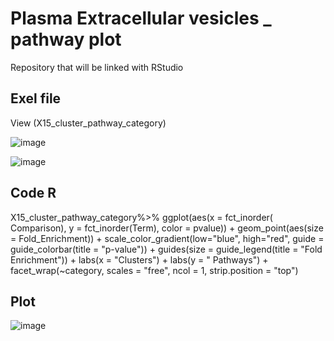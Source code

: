 # Plasma Extracellular vesicles _ pathway plot
Repository that will be linked with RStudio

## Exel file 
View (X15_cluster_pathway_category)

![image](https://user-images.githubusercontent.com/112773242/226803745-167c6bc9-2925-4c50-993c-668b6df47568.png)


![image](https://user-images.githubusercontent.com/112773242/226803692-ad4a12a6-8d0d-4ac2-a102-6080a3858ea6.png)

## Code R 
X15_cluster_pathway_category%>% ggplot(aes(x = fct_inorder( Comparison), y = fct_inorder(Term), color = pvalue)) + geom_point(aes(size = Fold_Enrichment)) +   scale_color_gradient(low="blue", high="red", guide = guide_colorbar(title = "p-value")) +   guides(size = guide_legend(title = "Fold Enrichment")) + labs(x = "Clusters") + labs(y = " Pathways") + facet_wrap(~category, scales = "free", ncol = 1, strip.position = "top")

## Plot 

![image](https://user-images.githubusercontent.com/112773242/226802646-13a673c8-9f70-4837-aca2-f21638e2a66e.png)
